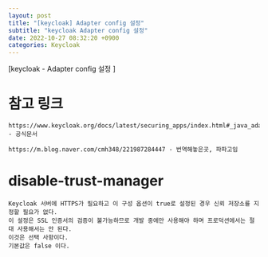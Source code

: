 ```yaml
---
layout: post
title: "[keycloak] Adapter config 설정"
subtitle: "keycloak Adapter config 설정"
date: 2022-10-27 08:32:20 +0900
categories: Keycloak
---
```

[keycloak - Adapter config 설정 ]


# 참고 링크
	https://www.keycloak.org/docs/latest/securing_apps/index.html#_java_adapter_config - 공식문서

	https://m.blog.naver.com/cmh348/221987284447 - 번역해놓은곳, 파파고임




# disable-trust-manager

	Keycloak 서버에 HTTPS가 필요하고 이 구성 옵션이 true로 설정된 경우 신뢰 저장소를 지정할 필요가 없다. 
	이 설정은 SSL 인증서의 검증이 불가능하므로 개발 중에만 사용해야 하며 프로덕션에서는 절대 사용해서는 안 된다. 
	이것은 선택 사항이다. 
	기본값은 false 이다.
